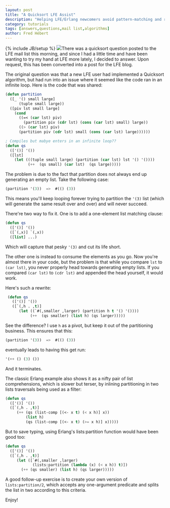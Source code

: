 ```yaml
---
layout: post
title: "A Quicksort LFE Assist"
description: "Helping LFE/Erlang newcomers avoid pattern-matching and recursion gotchas"
category: tutorials
tags: [answers,questions,mail list,algorithms]
author: Fred Hébert
---
```

{% include JB/setup %}
<a href="{{ site.base_url }}/assets/images/posts/quicksort.png"><img class="left thumb" src="{{ site.base_url }}/assets/images/posts/quicksort.png" /></a>There was a quicksort question posted to the LFE mail list this morning, and
since I had a little time and have been wanting to try my hand at LFE more
lately, I decided to answer. Upon request, this has been converted into a post
for the LFE blog.

The original question was that a new LFE user had implemented a Quicksort
algorithm, but had run into an issue where it seemed like the code ran in an
infinite loop. Here is the code that was shared:

```cl
(defun partition
  ([_ '() small large]
      (tuple small large))
  ([piv lst small large]
    (cond
      ((=< (car lst) piv)
        (partition piv (cdr lst) (cons (car lst) small) large))
      ((> (car lst) piv)
      (partition piv (cdr lst) small (cons (car lst) large))))))

; Compiles but mabye enters in an infinite loop??
(defun qs
  (['()] '())
  ([lst]
    (let (((tuple small large) (partition (car lst) lst '() '())))
          (++  (qs small) (car lst)  (qs large)))))
```

The problem is due to the fact that partition does not always end up generating
an empty list. Take the following case:

```cl
(partition '(3))  =>  #(() (3))
```

This means you'll keep looping forever trying to partition the ``'(3)`` list (which
will generate the same result over and over) and will never succeed.

There're two way to fix it. One is to add a one-element list matching clause:

```cl
(defun qs
  (['()] '())
  ([`(,x)] `(,x))
  ([list] ...)
```

Which will capture that pesky ``'(3)`` and cut its life short.

The other one is instead to consume the elements as you go. Now you're almost
there in your code, but the problem is that while you compare ``lst`` to
``(car lst)``, you never properly head towards generating empty lists. If you
compared ``(car lst)`` to ``(cdr lst)`` and appended the head yourself, it
would work.

Here's such a rewrite:

```cl
 (defun qs
   (['()] '())
   ([`(,h . ,t)]
      (let ((`#(,smaller ,larger) (partition h t '() '())))
           (++  (qs smaller) (list h) (qs larger)))))
```

See the difference? I use ``h`` as a pivot, but keep it out of the partitioning
business. This ensures that this:

```cl
(partition '(3))  =>  #(() (3))
```

eventually leads to having this get run:

```cl
'(++ () (3) ())
```

And it terminates.

The classic Erlang example also shows it as a nifty pair of list
comprehensions, which is slower but terser, by inlining partitioning in two
lists traversals being used as a filter:

```cl
(defun qs
  (['()] '())
  ([`(,h . ,t)]
     (++ (qs (list-comp [(<- x t) (< x h)] x))
         (list h)
         (qs (list-comp [(<- x t) (>= x h)] x)))))
```

But to save typing, using Erlang's lists:partition function would have been
good too:

```cl
(defun qs
  (['()] '())
  ([`(,h . ,t)]
     (let ([`#(,smaller ,larger)
            (lists:partition (lambda (x) (< x h)) t)])
       (++ (qs smaller) (list h) (qs larger)))))
```

A good follow-up exercise is to create your own version of
``lists:partition/2``, which accepts any one-argument predicate and splits the
list in two according to this criteria.

Enjoy!

